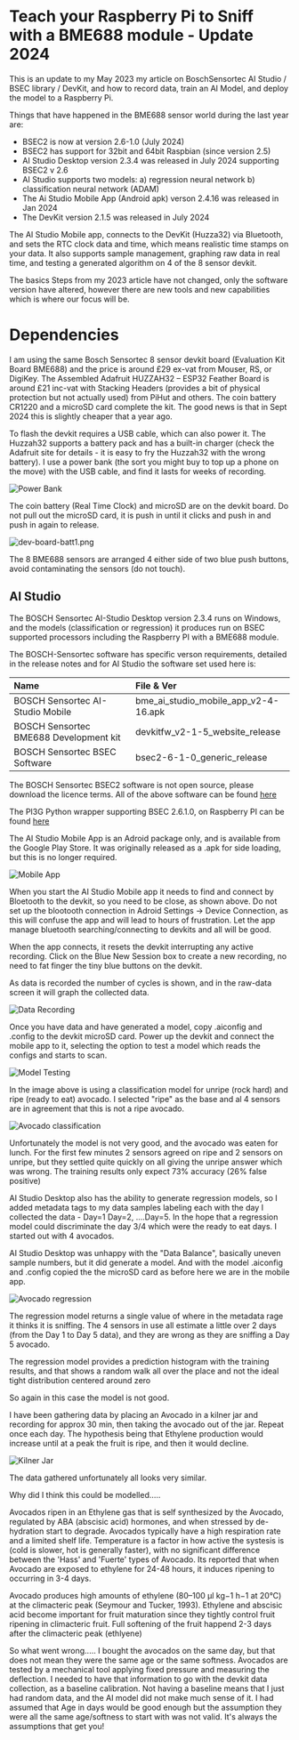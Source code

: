 # Teach your Raspberry Pi to Sniff with a BME688 module - Update 2024

This is an update to my May 2023 my article on BoschSensortec AI Studio / BSEC library / DevKit, and how to record data, train an AI Model, and deploy the model to a Raspberry Pi. 

Things that have happened in the BME688 sensor world during the last year are:
- BSEC2 is now at version 2.6-1.0 (July 2024)
- BSEC2 has support for 32bit and 64bit Raspbian (since version 2.5)
- AI Studio Desktop version 2.3.4 was released in July 2024 supporting BSEC2 v 2.6
- AI Studio supports two models: a) regression neural network  b) classification neural network (ADAM)
- The Ai Studio Mobile App (Android apk) verson 2.4.16 was released in Jan 2024 
- The DevKit version 2.1.5 was released in July 2024

The AI Studio Mobile app, connects to the DevKit (Huzza32) via Bluetooth, and sets the RTC clock data and time, which means realistic time stamps on your data. It also supports sample management, graphing raw data in real time, and testing a generated algorithm on 4 of the 8 sensor devkit.

The basics Steps from my 2023 article have not changed, only the software version have altered, however there are new tools and new capabilities which is where our focus will be. 

# Dependencies

I am using the same Bosch Sensortec 8 sensor devkit board (Evaluation Kit Board BME688) and the price is around £29 ex-vat from Mouser, RS, or DigiKey. The Assembled Adafruit HUZZAH32 – ESP32 Feather Board is around £21 inc-vat with Stacking Headers (provides a bit of physical protection but not actually used) from PiHut and others. The coin battery CR1220 and a microSD card complete the kit.  The good news is that in Sept 2024 this is slightly cheaper that a year ago. 

To flash the devkit requires a USB cable, which can also power it. The Huzzah32 supports a battery pack and has a built-in charger (check the Adafruit site for details - it is easy to fry the Huzzah32 with the wrong battery).  I use a power bank (the sort you might buy to top up a phone on the move) with the USB cable, and find it lasts for weeks of recording.

![Power Bank](./img/power-pack.png)

The coin battery (Real Time Clock) and microSD are on the devkit board. Do not pull out the microSD card, it is push in until it clicks and push in and push in again to release.

![dev-board-batt1.png](./img/dev-board-batt1.png)

The 8 BME688 sensors are arranged 4 either side of two blue push buttons, avoid contaminating the sensors (do not touch). 

## AI Studio

The BOSCH Sensortec AI-Studio Desktop version 2.3.4 runs on Windows, and the models (classification or regression) it produces run on BSEC supported processors including the Raspberry PI with a BME688 module. 

The BOSCH-Sensortec software has specific verson requirements, detailed in the release notes and for AI Studio the software set used here is:

| Name                                   | File & Ver                           |
|:---------------------------------------|:-------------------------------------|
| BOSCH Sensortec AI-Studio Mobile       | bme_ai_studio_mobile_app_v2-4-16.apk |
| BOSCH Sensortec BME688 Development kit | devkitfw_v2-1-5_website_release      |
| BOSCH Sensortec BSEC Software          | bsec2-6-1-0_generic_release          |

The BOSCH Sensortec BSEC2 software is not open source, please download the licence terms.
All of the above software can be found [here](https://www.bosch-sensortec.com/software-tools/software/)

The PI3G Python wrapper supporting BSEC 2.6.1.0, on Raspberry PI can be found [here](https://github.com/mcalisterkm/bme68x-python-library-bsec2.6.1.0)

The AI Studio Mobile App is an Adroid package only, and is available from the Google Play Store. It was originally released as a .apk for side loading, but this is no longer required. 

![Mobile App](./img/recording-mobile.png)

When you start the AI Studio Mobile app it needs to find and connect by Bloetooth to the devkit, so you need to be close, as shown above.  Do not set up the blootooth connection in Adroid Settings  -> Device Connection, as this will confuse the app and will lead to hours of frustration. Let the app manage bluetooth searching/connecting to devkits and all will be good.

When the app connects, it resets the devkit interrupting any active recording. Click on the Blue New Session box to create a new recording, no need to fat finger the tiny blue buttons on the devkit.

As data is recorded the number of cycles is shown, and in the raw-data screen it will graph the collected data. 

![Data Recording](./img/mobile-recording2.png)

Once you have data and have generated a model, copy .aiconfig and .config to the devkit microSD card.  Power up the devkit and connect the mobile app to it, selecting the option to test a model which reads the configs and starts to scan. 

![Model Testing](./img/classification-mobile2.png)

In the image above is using a classification model for unripe (rock hard) and ripe (ready to eat) avocado. I selected "ripe" as the base and al 4 sensors are in agreement that this is not a ripe avocado. 

![Avocado classification](./img/avocado1.png)

Unfortunately the model is not very good, and the avocado was eaten for lunch. For the first few minutes 2 sensors agreed on ripe and 2 sensors on unripe, but they settled quite quickly on all giving the unripe answer which was wrong. The training results only expect 73% accuracy (26% false positive)

AI Studio Desktop also has the ability to generate regression models, so I added metadata tags to my data samples labeling each with the day I collected the data - Day=1 Day=2, ....Day=5. In the hope that a regression model could discriminate the day 3/4 which were the ready to eat days. I started out with 4 avocados. 

AI Studio Desktop was unhappy with the "Data Balance", basically uneven sample numbers, but it did generate a model. And with the model .aiconfig and .config copied the the microSD card as before here we are in the mobile app.

![Avocado regression](./img/regression-mobile.png)

The regression model returns a single value of where in the metadata rage it thinks it is sniffing. The 4 sensors in use all estimate a little over 2 days (from the Day 1 to Day 5 data), and they are wrong as they are sniffing a Day 5 avocado.

The regression model provides a prediction histogram with the training results, and that shows a random walk all over the place and not the ideal tight distribution centered around zero

So again in this case the model is not good.

I have been gathering data by placing an Avocado in a kilner jar and recording for approx 30 min, then taking the avocado out of the jar. Repeat once each day. The hypothesis being that Ethylene production would increase until at a peak the fruit is ripe, and then it would decline. 

![Kilner Jar](./img/avocado-kilner.png)

The data gathered unfortunately all looks very similar.

Why did I think this could be modelled.....

Avocados ripen in an Ethylene gas that is self synthesized by the Avocado, regulated by ABA (abscisic acid) hormones, and when stressed by de-hydration start to degrade.  Avocados typically have a high respiration rate and a limited shelf life. Temperature is a factor in how active the systesis is (cold is slower, hot is generally faster), with no significant difference between the 'Hass' and 'Fuerte' types of Avocado. Its reported that when Avocado  are exposed to ethylene for 24-48 hours, it induces ripening to occurring in 3-4 days.

Avocado produces high amounts of ethylene (80–100 μl kg−1 h−1 at 20°C) at the climacteric peak (Seymour and Tucker, 1993). Ethylene and abscisic acid become important for fruit maturation since they tightly control fruit ripening in climacteric fruit.  Full softening of the fruit happend 2-3 days after the climacteric peak (ethlyene) 

So what went wrong.....
I bought the avocados on the same day, but that does not mean they were the same age or the same softness.  Avocados are tested by a mechanical tool applying fixed pressure and measuring the deflection. I needed to have that information to go with the devkit data collection, as a baseline calibration. Not having a baseline means that I just had random data, and the AI model did not make much sense of it. I had assumed that Age in days would be good enough but the assumption they were all the same age/softness to start with was not valid. It's always the assumptions that get you!






















